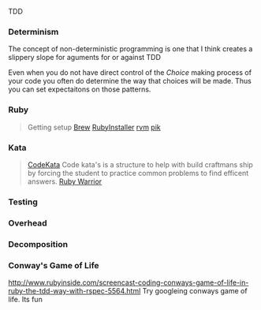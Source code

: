 TDD

### Determinism
  The concept of non-deterministic programming is one that I think creates a slippery slope for aguments for or against TDD

  Even when you do not have direct control of the _Choice_ making process of your code you often do determine the way that choices will be made. Thus you can set expectaitons on those patterns.

### Ruby
  > Getting setup
  > [Brew][1]
  > [RubyInstaller][2]
  > [rvm][3]
  > [pik][4]

### Kata
  > [CodeKata][5]
  > Code kata's is a structure to help with build craftmans ship by forcing the student to practice common problems to find efficent answers.
  > [Ruby Warrior][6]

### Testing
### Overhead
### Decomposition
### Conway's Game of Life
  http://www.rubyinside.com/screencast-coding-conways-game-of-life-in-ruby-the-tdd-way-with-rspec-5564.html
  Try googleing conways game of life. Its fun

[1]: http://brew.sh/
[2]: http://rubyinstaller.org/
[3]: http://rvm.io/
[4]: http://rubyinstaller.org/add-ons/pik/
[5]: http://codekata.com/
[6]: https://www.bloc.io/ruby-warrior/#/